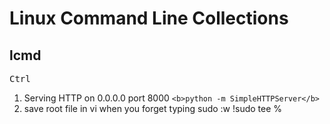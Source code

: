 Linux Command Line Collections 
======================

lcmd
-------

<kbd>Ctrl</kbd>

1. Serving HTTP on 0.0.0.0 port 8000
        `<b>python -m SimpleHTTPServer</b>`
2. save root file in vi when you forget typing sudo
        :w !sudo tee %





